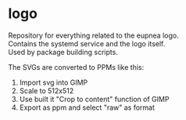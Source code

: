 # logo

Repository for everything related to the eupnea logo.  
Contains the systemd service and the logo itself.  
Used by package building scripts.

The SVGs are converted to PPMs like this:

1. Import svg into GIMP
2. Scale to 512x512
3. Use built it "Crop to content" function of GIMP
4. Export as ppm and select "raw" as format